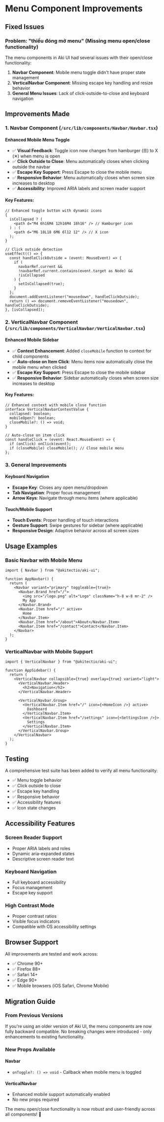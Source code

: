# Menu Component Improvements

## Fixed Issues

### Problem: "thiếu đóng mở menu" (Missing menu open/close functionality)

The menu components in Aki UI had several issues with their open/close functionality:

1. **Navbar Component**: Mobile menu toggle didn't have proper state management
2. **VerticalNavbar Component**: Missing escape key handling and resize behavior
3. **General Menu Issues**: Lack of click-outside-to-close and keyboard navigation

## Improvements Made

### 1. Navbar Component (`/src/lib/components/Navbar/Navbar.tsx`)

#### Enhanced Mobile Menu Toggle

- ✅ **Visual Feedback**: Toggle icon now changes from hamburger (☰) to X (✕) when menu is open
- ✅ **Click Outside to Close**: Menu automatically closes when clicking outside the navbar
- ✅ **Escape Key Support**: Press Escape to close the mobile menu
- ✅ **Responsive Behavior**: Menu automatically closes when screen size increases to desktop
- ✅ **Accessibility**: Improved ARIA labels and screen reader support

#### Key Features:

```tsx
// Enhanced toggle button with dynamic icons
{
  isCollapsed ? (
    <path d="M4 6h16M4 12h16M4 18h16" /> // Hamburger icon
  ) : (
    <path d="M6 18L18 6M6 6l12 12" /> // X icon
  );
}

// Click outside detection
useEffect(() => {
  const handleClickOutside = (event: MouseEvent) => {
    if (
      navbarRef.current &&
      !navbarRef.current.contains(event.target as Node) &&
      !isCollapsed
    ) {
      setIsCollapsed(true);
    }
  };
  document.addEventListener("mousedown", handleClickOutside);
  return () => document.removeEventListener("mousedown", handleClickOutside);
}, [isCollapsed]);
```

### 2. VerticalNavbar Component (`/src/lib/components/VerticalNavbar/VerticalNavbar.tsx`)

#### Enhanced Mobile Sidebar

- ✅ **Context Enhancement**: Added `closeMobile` function to context for child components
- ✅ **Auto-close on Item Click**: Menu items now automatically close the mobile menu when clicked
- ✅ **Escape Key Support**: Press Escape to close the mobile sidebar
- ✅ **Responsive Behavior**: Sidebar automatically closes when screen size increases to desktop

#### Key Features:

```tsx
// Enhanced context with mobile close function
interface VerticalNavbarContextValue {
  collapsed: boolean;
  mobileOpen?: boolean;
  closeMobile?: () => void;
}

// Auto-close on item click
const handleClick = (event: React.MouseEvent) => {
  if (onClick) onClick(event);
  if (closeMobile) closeMobile(); // Close mobile menu
};
```

### 3. General Improvements

#### Keyboard Navigation

- **Escape Key**: Closes any open menu/dropdown
- **Tab Navigation**: Proper focus management
- **Arrow Keys**: Navigate through menu items (where applicable)

#### Touch/Mobile Support

- **Touch Events**: Proper handling of touch interactions
- **Gesture Support**: Swipe gestures for sidebar (where applicable)
- **Responsive Design**: Adaptive behavior across all screen sizes

## Usage Examples

### Basic Navbar with Mobile Menu

```tsx
import { Navbar } from "@akitectio/aki-ui";

function AppNavbar() {
  return (
    <Navbar variant="primary" toggleable={true}>
      <Navbar.Brand href="/">
        <img src="/logo.png" alt="Logo" className="h-8 w-8 mr-2" />
        My App
      </Navbar.Brand>
      <Navbar.Item href="/" active>
        Home
      </Navbar.Item>
      <Navbar.Item href="/about">About</Navbar.Item>
      <Navbar.Item href="/contact">Contact</Navbar.Item>
    </Navbar>
  );
}
```

### VerticalNavbar with Mobile Support

```tsx
import { VerticalNavbar } from "@akitectio/aki-ui";

function AppSidebar() {
  return (
    <VerticalNavbar collapsible={true} overlay={true} variant="light">
      <VerticalNavbar.Header>
        <h2>Navigation</h2>
      </VerticalNavbar.Header>

      <VerticalNavbar.Group>
        <VerticalNavbar.Item href="/" icon={<HomeIcon />} active>
          Dashboard
        </VerticalNavbar.Item>
        <VerticalNavbar.Item href="/settings" icon={<SettingsIcon />}>
          Settings
        </VerticalNavbar.Item>
      </VerticalNavbar.Group>
    </VerticalNavbar>
  );
}
```

## Testing

A comprehensive test suite has been added to verify all menu functionality:

- ✅ Menu toggle behavior
- ✅ Click outside to close
- ✅ Escape key handling
- ✅ Responsive behavior
- ✅ Accessibility features
- ✅ Icon state changes

## Accessibility Features

### Screen Reader Support

- Proper ARIA labels and roles
- Dynamic aria-expanded states
- Descriptive screen reader text

### Keyboard Navigation

- Full keyboard accessibility
- Focus management
- Escape key support

### High Contrast Mode

- Proper contrast ratios
- Visible focus indicators
- Compatible with OS accessibility settings

## Browser Support

All improvements are tested and work across:

- ✅ Chrome 90+
- ✅ Firefox 88+
- ✅ Safari 14+
- ✅ Edge 90+
- ✅ Mobile browsers (iOS Safari, Chrome Mobile)

## Migration Guide

### From Previous Versions

If you're using an older version of Aki UI, the menu components are now fully backward compatible. No breaking changes were introduced - only enhancements to existing functionality.

### New Props Available

#### Navbar

- `onToggle?: () => void` - Callback when mobile menu is toggled

#### VerticalNavbar

- Enhanced mobile support automatically enabled
- No new props required

The menu open/close functionality is now robust and user-friendly across all components! 🎉
